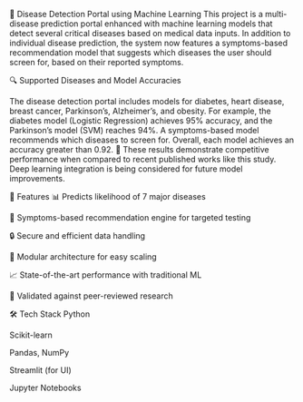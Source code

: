 🧠 Disease Detection Portal using Machine Learning
This project is a multi-disease prediction portal enhanced with machine learning models that detect several critical diseases based on medical data inputs. In addition to individual disease prediction, the system now features a symptoms-based recommendation model that suggests which diseases the user should screen for, based on their reported symptoms.

🔍 Supported Diseases and Model Accuracies

The disease detection portal includes models for diabetes, heart disease, breast cancer, Parkinson’s, Alzheimer’s, and obesity. For example, the diabetes model (Logistic Regression) achieves 95% accuracy, and the Parkinson’s model (SVM) reaches 94%. A symptoms-based model recommends which diseases to screen for. Overall, each model achieves an accuracy greater than 0.92.
📌 These results demonstrate competitive performance when compared to recent published works like this study. Deep learning integration is being considered for future model improvements.

🚀 Features
📊 Predicts likelihood of 7 major diseases

🤖 Symptoms-based recommendation engine for targeted testing

🔒 Secure and efficient data handling

🧠 Modular architecture for easy scaling

📈 State-of-the-art performance with traditional ML

📘 Validated against peer-reviewed research

🛠 Tech Stack
Python

Scikit-learn

Pandas, NumPy

Streamlit (for UI)

Jupyter Notebooks
